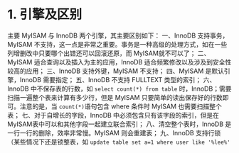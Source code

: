 # 1. 引擎及区别
主要 MyISAM 与 InnoDB 两个引擎，其主要区别如下：
一、InnoDB 支持事务，MyISAM 不支持，这一点是非常之重要。事务是一种高级的处理方式，如在一些列增删改中只要哪个出错还可以回滚还原，而 MyISAM就不可以了；
二、MyISAM 适合查询以及插入为主的应用，InnoDB 适合频繁修改以及涉及到安全性较高的应用；
三、InnoDB 支持外键，MyISAM 不支持；
四、MyISAM 是默认引擎，InnoDB 需要指定；
五、InnoDB 不支持 FULLTEXT 类型的索引；
六、InnoDB 中不保存表的行数，如 `select count(*) from table` 时，InnoDB；需要扫描一遍整个表来计算有多少行，但是 MyISAM 只要简单的读出保存好的行数即可。注意的是，当 `count(*)`语句包含 where 条件时 MyISAM 也需要扫描整个表；
七、对于自增长的字段，InnoDB 中必须包含只有该字段的索引，但是在 MyISAM表中可以和其他字段一起建立联合索引；
八、清空整个表时，InnoDB 是一行一行的删除，效率非常慢。MyISAM 则会重建表；
九、InnoDB 支持行锁（某些情况下还是锁整表，如 `update table set a=1 where user like '%lee%'`